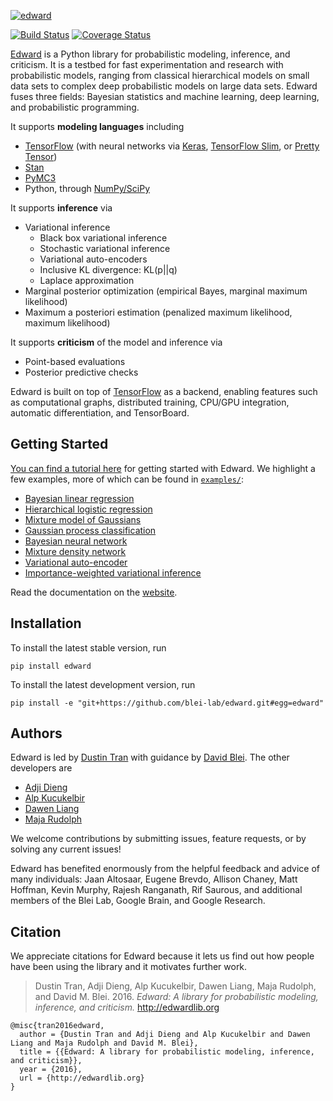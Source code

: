[![edward](http://dustintran.com/img/blackbox_200.png)](http://www.erikolofsen.com/blackbox.html)

[![Build Status](https://travis-ci.org/blei-lab/edward.svg?branch=master)](https://travis-ci.org/blei-lab/edward)
[![Coverage Status](https://coveralls.io/repos/github/blei-lab/edward/badge.svg?branch=master)](https://coveralls.io/github/blei-lab/edward?branch=master)

[Edward](http://edwardlib.org) is a Python library for probabilistic modeling,
inference, and criticism. It is a testbed for fast experimentation and research
with probabilistic models, ranging from classical hierarchical models on small
data sets to complex deep probabilistic models on large data sets. Edward fuses
three fields: Bayesian statistics and machine learning, deep learning, and
probabilistic programming.

It supports __modeling languages__ including

+ [TensorFlow](https://www.tensorflow.org) (with neural networks via
    [Keras](http://keras.io), [TensorFlow
    Slim](https://github.com/tensorflow/tensorflow/tree/master/tensorflow/contrib/slim),
    or [Pretty Tensor](https://github.com/google/prettytensor))
+ [Stan](http://mc-stan.org)
+ [PyMC3](http://pymc-devs.github.io/pymc3/)
+ Python, through [NumPy/SciPy](http://scipy.org/)

It supports __inference__ via

+ Variational inference
  + Black box variational inference
  + Stochastic variational inference
  + Variational auto-encoders
  + Inclusive KL divergence: KL(p||q)
  + Laplace approximation
+ Marginal posterior optimization (empirical Bayes, marginal
    maximum likelihood)
+ Maximum a posteriori estimation (penalized maximum likelihood,
    maximum likelihood)

It supports __criticism__ of the model and inference via

+ Point-based evaluations
+ Posterior predictive checks

Edward is built on top of [TensorFlow](https://www.tensorflow.org) as
a backend, enabling features such as computational graphs, distributed
training, CPU/GPU integration, automatic differentiation, and
TensorBoard.

## Getting Started

[You can find a tutorial here](http://edwardlib.org/getting-started/)
for getting started with Edward. We highlight a few examples, more of
which can be found in [`examples/`](examples/):

+ [Bayesian linear regression](examples/bayesian_linear_regression.py)
+ [Hierarchical logistic regression](examples/hierarchical_logistic_regression.py)
+ [Mixture model of Gaussians](examples/mixture_gaussian.py)
+ [Gaussian process classification](examples/gp_classification.py)
+ [Bayesian neural network](examples/bayesian_nn.py)
+ [Mixture density network](examples/mixture_density_network.py)
+ [Variational auto-encoder](examples/convolutional_vae.py)
+ [Importance-weighted variational inference](examples/iwvi.py)

Read the documentation on the [website](http://edwardlib.org).

## Installation

To install the latest stable version, run
```{bash}
pip install edward
```
To install the latest development version, run
```{bash}
pip install -e "git+https://github.com/blei-lab/edward.git#egg=edward"
```

## Authors

Edward is led by [Dustin Tran](http://dustintran.com) with guidance by
[David Blei](http://www.cs.columbia.edu/~blei/). The other developers
are

+ [Adji Dieng](http://stat.columbia.edu/~diengadji/)
+ [Alp Kucukelbir](http://www.proditus.com/)
+ [Dawen Liang](http://www.ee.columbia.edu/~dliang/)
+ [Maja Rudolph](http://maja-rita-rudolph.com/)

We welcome contributions by submitting issues, feature requests, or by
solving any current issues!

Edward has benefited enormously from the helpful feedback and advice
of many individuals: Jaan Altosaar, Eugene Brevdo, Allison Chaney,
Matt Hoffman, Kevin Murphy, Rajesh Ranganath, Rif Saurous, and
additional members of the Blei Lab, Google Brain, and Google Research.

## Citation

We appreciate citations for Edward because it lets us find out how
people have been using the library and it motivates further work.

> Dustin Tran, Adji Dieng, Alp Kucukelbir, Dawen Liang, Maja Rudolph, and David M.  Blei. 2016.
> _Edward: A library for probabilistic modeling, inference, and criticism._
> http://edwardlib.org

```
@misc{tran2016edward,
  author = {Dustin Tran and Adji Dieng and Alp Kucukelbir and Dawen Liang and Maja Rudolph and David M. Blei},
  title = {{Edward: A library for probabilistic modeling, inference, and criticism}},
  year = {2016},
  url = {http://edwardlib.org}
}
```
